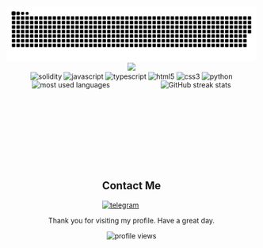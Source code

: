 <div align="center">
  <img src="https://raw.githubusercontent.com/kaitouoim/kaitouoim/output/github-contribution-grid-snake.svg" alt="snake animation" />
</div>

<div align="center">
  <img src="https://readme-typing-svg.herokuapp.com/?lines=Full-stack+Developer;Blockchain+Enthusiast;Always+learning+new+things&font=Fira%20Code&center=true&width=380&height=50">
</div>

<div align="center">
  <img src="https://cdn.jsdelivr.net/gh/devicons/devicon/icons/solidity/solidity-plain.svg" height="30" alt="solidity" />
  <img src="https://cdn.jsdelivr.net/gh/devicons/devicon/icons/javascript/javascript-original.svg" height="30" alt="javascript" />
  <img src="https://cdn.jsdelivr.net/gh/devicons/devicon/icons/typescript/typescript-original.svg" height="30" alt="typescript" />
  <img src="https://cdn.jsdelivr.net/gh/devicons/devicon/icons/html5/html5-original.svg" height="30" alt="html5" />
  <img src="https://cdn.jsdelivr.net/gh/devicons/devicon/icons/css3/css3-original.svg" height="30" alt="css3" />
  <img src="https://cdn.jsdelivr.net/gh/devicons/devicon/icons/python/python-original.svg" height="30" alt="python" />
</div>

<div style="display: flex; justify-content: space-around; align-items: center; flex-wrap: wrap;">
  <img src="https://github-readme-stats.vercel.app/api/top-langs?username=kaitouoim&show_icons=true&locale=en&layout=compact&theme=radical" alt="most used languages" style="height: 150px;" />
  <img src="https://github-readme-streak-stats.herokuapp.com/?user=kaitouoim&theme=radical" alt="GitHub streak stats" style="height: 150px;" />
</div>

<div style="display: flex; justify-content: center; align-items: center; margin-top: 20px;">
  <div>
    <h2>Contact Me</h2>
    <a href="https://t.me/kaitouoim" target="_blank">
      <img src="https://img.shields.io/badge/Telegram-2CA5E0?style=for-the-badge&logo=telegram&logoColor=white" alt="telegram" />
    </a>
  </div>
</div>

<p align="center">Thank you for visiting my profile. Have a great day.</p>
<div align="center">
  <img src="https://komarev.com/ghpvc/?username=kaitouoim&label=Profile%20views&color=0e75b6&style=flat" alt="profile views" />
</div>
